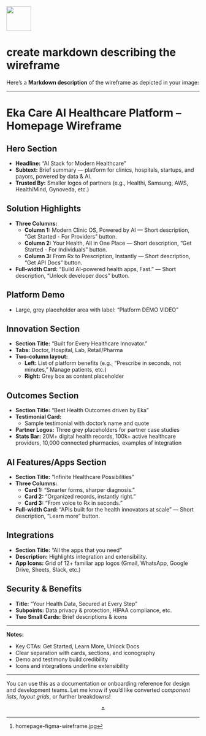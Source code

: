 <img src="https://r2cdn.perplexity.ai/pplx-full-logo-primary-dark%402x.png" style="height:64px;margin-right:32px"/>

# create markdown describing the wireframe

Here’s a **Markdown description** of the wireframe as depicted in your image:

***

# Eka Care AI Healthcare Platform – Homepage Wireframe

## Hero Section

- **Headline:** “AI Stack for Modern Healthcare”
- **Subtext:** Brief summary — platform for clinics, hospitals, startups, and payors, powered by data \& AI.
- **Trusted By:** Smaller logos of partners (e.g., Healthi, Samsung, AWS, HealthiMind, Gynoveda, etc.)


## Solution Highlights

- **Three Columns:**
    - **Column 1:** Modern Clinic OS, Powered by AI — Short description, “Get Started - For Providers” button.
    - **Column 2:** Your Health, All in One Place — Short description, “Get Started - For Individuals” button.
    - **Column 3:** From Rx to Prescription, Instantly — Short description, “Get API Docs” button.
- **Full-width Card:** “Build AI-powered health apps, Fast.” — Short description, “Unlock developer docs” button.


## Platform Demo

- Large, grey placeholder area with label: “Platform DEMO VIDEO”


## Innovation Section

- **Section Title:** “Built for Every Healthcare Innovator.”
- **Tabs:** Doctor, Hospital, Lab, Retail/Pharma
- **Two-column layout:**
    - **Left:** List of platform benefits (e.g., “Prescribe in seconds, not minutes,” Manage patients, etc.)
    - **Right:** Grey box as content placeholder


## Outcomes Section

- **Section Title:** “Best Health Outcomes driven by Eka”
- **Testimonial Card:**
    - Sample testimonial with doctor’s name and quote
- **Partner Logos:** Three grey placeholders for partner case studies
- **Stats Bar:** 20M+ digital health records, 100k+ active healthcare providers, 10,000 connected pharmacies, examples of integration


## AI Features/Apps Section

- **Section Title:** “Infinite Healthcare Possibilities”
- **Three Columns:**
    - **Card 1:** “Smarter forms, sharper diagnosis.”
    - **Card 2:** “Organized records, instantly right.”
    - **Card 3:** “From voice to Rx in seconds.”
- **Full-width Card:** “APIs built for the health innovators at scale” — Short description, “Learn more” button.


## Integrations

- **Section Title:** “All the apps that you need”
- **Description:** Highlights integration and extensibility.
- **App Icons:** Grid of 12+ familiar app logos (Gmail, WhatsApp, Google Drive, Sheets, Slack, etc.)


## Security \& Benefits

- **Title:** “Your Health Data, Secured at Every Step”
- **Subpoints:** Data privacy \& protection, HIPAA compliance, etc.
- **Two Small Cards:** Brief descriptions \& icons


***

**Notes:**

- Key CTAs: Get Started, Learn More, Unlock Docs
- Clear separation with cards, sections, and iconography
- Demo and testimony build credibility
- Icons and integrations underline extensibility

***

You can use this as a documentation or onboarding reference for design and development teams. Let me know if you’d like converted _component lists_, _layout grids_, or further breakdowns!
<span style="display:none">[^1]</span>

<div style="text-align: center">⁂</div>

[^1]: homepage-figma-wireframe.jpg

